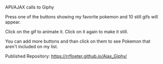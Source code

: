 API/AJAX calls to Giphy

Press one of the buttons showing my favorite pokemon and 10 still gifs will appear.

Click on the gif to animate it.  Click on it again to make it still.

You can add more buttons and than click on them to see Pokemon that aren't included on my list.

Published Repository: https://rrfloeter.github.io/Ajax_Giphy/

